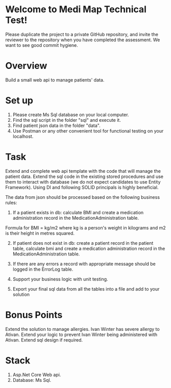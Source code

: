 # Welcome to Medi Map Technical Test!

Please duplicate the project to a private GitHub repository, and invite the reviewer to the repository when you have completed the assessment. We want to see good commit hygiene.

# Overview

Build a small web api to manage patients' data.

# Set up

1. Please create Ms Sql database on your local computer.
2. Find the sql script in the folder "sql" and execute it.
3. Find patient json data in the folder "data".
4. Use Postman or any other convenient tool for functional testing on your localhost. 

# Task

Extend and complete web api template with the code that will manage the patient data. 
Extend the sql code in the existing stored procedures and use them to interact with database (we do not expect candidates to use Entity Framework).
Using DI and following SOLID principals is highly beneficial.

The data from json should be processed based on the following business rules:

1. If a patient exists in db: 
   calculate BMI and create a medication administration record in the MedicationAdministration table.

  Formula for BMI = kg/m2 where kg is a person's weight in kilograms and m2 is their height in metres squared. 

2. If patient does not exist in db:
   create a patient record in the patient table, calculate bmi and create a medication administration record in the MedicationAdministration table.
        
3. If there are any errors a record with appropriate message should be logged in the ErrorLog table.

4. Support your business logic with unit testing. 
 
5. Export your final sql data from all the tables into a file and add to your solution

# Bonus Points

Extend the solution to manage allergies. Ivan Winter has severe allergy to Ativan. 
Extend your logic to prevent Ivan Winter being administered with Ativan. Extend sql design if required. 

# Stack
1.	Asp.Net Core Web api.
2.	Database: Ms Sql.
